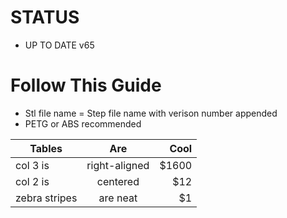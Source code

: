 # STATUS

* UP TO DATE v65

# Follow This Guide

* Stl file name = Step file name with verison number appended
* PETG or ABS recommended

| Tables        | Are           | Cool  |
| ------------- |:-------------:| -----:|
| col 3 is      | right-aligned | $1600 |
| col 2 is      | centered      |   $12 |
| zebra stripes | are neat      |    $1 |
